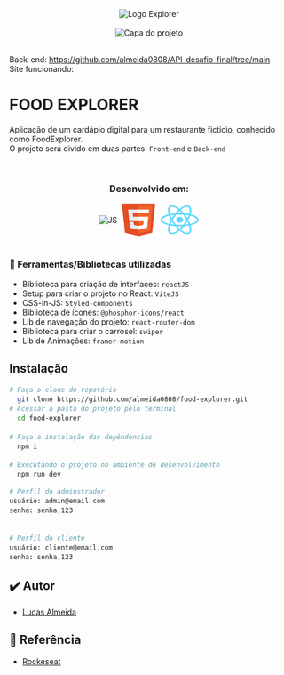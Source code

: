 <div align="center">
  <img alt="Logo Explorer" title="Explorer" src="https://i.imgur.com/2IqqDoo.png">
</div>
<br>

<div align="center">
  <img alt="Capa do projeto" title="FoodExplorer" src="https://i.imgur.com/eOwPbOt.jpg">
</div>
<br>

Back-end: https://github.com/almeida0808/API-desafio-final/tree/main<br>
Site funcionando: 

# FOOD EXPLORER
Aplicação de um cardápio digital para um restaurante fictício, conhecido como FoodExplorer.<br>
O projeto será divido em duas partes: `Front-end` e `Back-end`

<br>
<h3 align="center">Desenvolvido em: </h3>
<div align="center">
    <img align="center" alt="JS" height="60" width="70" src="https://cdn.worldvectorlogo.com/logos/javascript-1.svg">
    <img align="center" alt="" height="60" width="70" src="https://raw.githubusercontent.com/devicons/devicon/master/icons/html5/html5-original.svg">
    <img align="center" alt="" height="60" width="70" src="https://raw.githubusercontent.com/devicons/devicon/master/icons/react/react-original.svg">
</div>
<br>


### 📘 Ferramentas/Bibliotecas utilizadas
  - Biblioteca para criação de interfaces: `reactJS`
  - Setup para criar o projeto no React: `ViteJS`
  - CSS-in-JS: `Styled-components`
  - Biblioteca de ícones: `@phosphor-icons/react`
  - Lib de navegação do projeto: `react-router-dom`
  - Biblioteca para criar o carrosel: `swiper`
  - Lib de Animações: `framer-motion`

## Instalação

```bash
# Faça o clone do repotório
  git clone https://github.com/almeida0808/food-explorer.git
# Acessar a pasta do projeto pelo terminal
  cd food-explorer

# Faça a instalação das depêndencias
  npm i

# Executando o projeto no ambiente de desenvolvimento
  npm run dev
```

```bash
# Perfil do adminstrador
usuário: admin@email.com
senha: senha,123


# Perfil do cliente
usuário: cliente@email.com
senha: senha,123
```

## ✔️ Autor

- [Lucas Almeida](https://github.com/almeida0808/)

## 📄 Referência

- [Rockeseat](https://www.rocketseat.com.br/)

